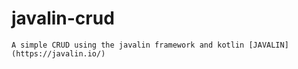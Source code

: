 # javalin-crud

```
A simple CRUD using the javalin framework and kotlin [JAVALIN](https://javalin.io/)
```
